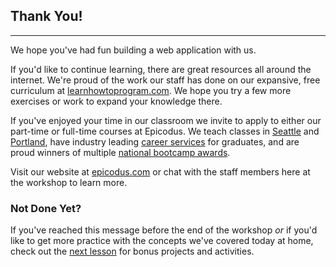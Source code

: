 ## Thank You!
---

We hope you've had fun building a web application with us.

If you'd like to continue learning, there are great resources all around the internet. We're proud of the work our staff has done on our expansive, free curriculum at [learnhowtoprogram.com](https://full-time.learnhowtoprogram.com/introduction-to-programming). We hope you try a few more exercises or work to expand your knowledge there.

If you've enjoyed your time in our classroom we invite to apply to either our part-time or full-time courses at Epicodus. We teach classes in [Seattle](https://www.epicodus.com/seattle/) and [Portland](https://www.epicodus.com/portland/), have industry leading [career services](https://www.epicodus.com/career-services/) for graduates, and are proud winners of multiple [national bootcamp awards](https://www.epicodus.com/blog/epicodus-wins-industry-awards-and-badges).

Visit our website at [epicodus.com](http://www.epicodus.com/) or chat with the staff members here at the workshop to learn more.

### Not Done Yet?

If you've reached this message before the end of the workshop _or_ if you'd like to  get more practice with the concepts we've covered today at home, check out the [next lesson](/online-accessible-workshop/further-exploration) for bonus projects and activities.
